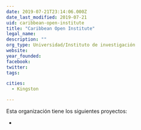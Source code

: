 ```yaml
---
date: 2019-07-21T23:14:06.000Z
date_last_modified: 2019-07-21
uid: caribbean-open-institute
title: "Caribbean Open Institute"
legal_name: 
description: ""
org_type: Universidad/Instituto de investigación
website: 
year_founded: 
facebook: 
twitter: 
tags:

cities: 
  - Kingston

---
```


Esta organización tiene los siguientes proyectos:

- [](/proyectos/)
